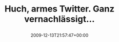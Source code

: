 ---
retweeted: false
source: <a href="http://twitter.com" rel="nofollow">Twitter Web Client</a>
entities:
  hashtags: []
  symbols: []
  user_mentions: []
  urls: []
display_text_range:
- '0'
- '43'
favorite_count: '0'
id_str: '6641065091'
truncated: false
retweet_count: '0'
id: '6641065091'
created_at: Sun Dec 13 21:57:47 +0000 2009
favorited: false
full_text: Huch, armes Twitter. Ganz vernachlässigt...
lang: de
tags:
- pesos/twitter
date: '2009-12-13T21:57:47+00:00'
src: https://twitter.com/bascht/status/6641065091
original_url: https://twitter.com/bascht/status/6641065091
type: twitter_tweet
text: Huch, armes Twitter. Ganz vernachlässigt...
title: 'Huch, armes Twitter. Ganz vernachlässigt...

  '

---